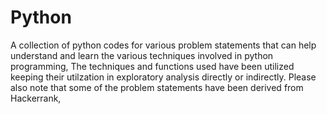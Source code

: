 # Python
A collection of python codes for various problem statements that can help understand and learn the various techniques involved in 
python programming, The techniques and functions used have been utilized keeping their utilzation in exploratory  analysis directly or indirectly.
Please also note that some of the problem statements have been derived from Hackerrank,
